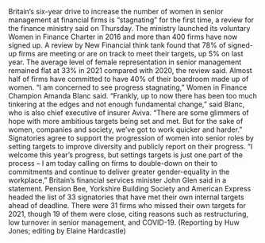 Britain’s six-year drive to increase the number of women in senior management at financial firms is “stagnating” for the first time, a review for the finance ministry said on Thursday.
The ministry launched its voluntary Women in Finance Charter in 2016 and more than 400 firms have now signed up.
A review by New Financial think tank found that 78% of signed-up firms are meeting or are on track to meet their targets, up 5% on last year.
The average level of female representation in senior management remained flat at 33% in 2021 compared with 2020, the review said.
Almost half of firms have committed to have 40% of their boardroom made up of women.
“I am concerned to see progress stagnating,” Women in Finance Champion Amanda Blanc said.
“Frankly, up to now there has been too much tinkering at the edges and not enough fundamental change,” said Blanc, who is also chief executive of insurer Aviva.
“There are some glimmers of hope with more ambitious targets being set and met. But for the sake of women, companies and society, we’ve got to work quicker and harder.”
Signatories agree to support the progression of women into senior roles by setting targets to improve diversity and publicly report on their progress.
“I welcome this year’s progress, but settings targets is just one part of the process – I am today calling on firms to double-down on their to commitments and continue to deliver greater gender-equality in the workplace,” Britain’s financial services minister John Glen said in a statement.
Pension Bee, Yorkshire Building Society and American Express headed the list of 33 signatories that have met their own internal targets ahead of deadline.
There were 31 firms who missed their own targets for 2021, though 19 of them were close, citing reasons such as restructuring, low turnover in senior management, and COVID-19.
(Reporting by Huw Jones; editing by Elaine Hardcastle)